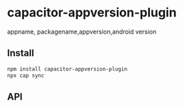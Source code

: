 # capacitor-appversion-plugin

appname, packagename,appversion,android version

## Install

```bash
npm install capacitor-appversion-plugin
npx cap sync
```

## API

<docgen-index></docgen-index>

<docgen-api>
<!-- run docgen to generate docs from the source -->
<!-- More info: https://github.com/ionic-team/capacitor-docgen -->
</docgen-api>
